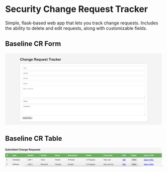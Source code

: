 # Security Change Request Tracker
Simple, flask-based web app that lets you track change requests. Includes the ability to delete and edit requests, along with customizable fields.

## Baseline CR Form
![CR Tracker Form](CR-Tracker-Form.png)

## Baseline CR Table
![Submitted CR Table](Submitted-CR-Table.png)